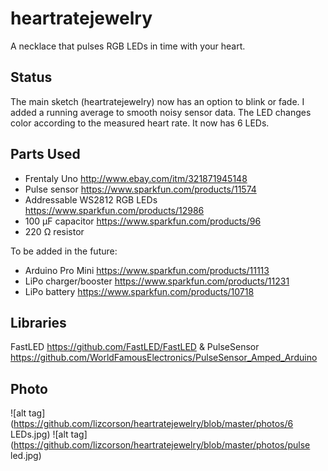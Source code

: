 # heartratejewelry
A necklace that pulses RGB LEDs in time with your heart.

## Status
The main sketch (heartratejewelry) now has an option to blink or fade. I added a running average to smooth noisy sensor data. The LED changes color according to the measured heart rate. It now has 6 LEDs.

## Parts Used
- Frentaly Uno http://www.ebay.com/itm/321871945148
- Pulse sensor https://www.sparkfun.com/products/11574
- Addressable WS2812 RGB LEDs https://www.sparkfun.com/products/12986
- 100 μF capacitor https://www.sparkfun.com/products/96
- 220 Ω resistor

To be added in the future:
- Arduino Pro Mini https://www.sparkfun.com/products/11113
- LiPo charger/booster https://www.sparkfun.com/products/11231
- LiPo battery https://www.sparkfun.com/products/10718

## Libraries
FastLED https://github.com/FastLED/FastLED & PulseSensor https://github.com/WorldFamousElectronics/PulseSensor_Amped_Arduino

## Photo
![alt tag](https://github.com/lizcorson/heartratejewelry/blob/master/photos/6 LEDs.jpg)
![alt tag](https://github.com/lizcorson/heartratejewelry/blob/master/photos/pulse led.jpg)